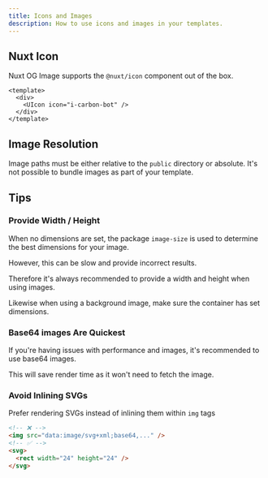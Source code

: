 ```yaml
---
title: Icons and Images
description: How to use icons and images in your templates.
---
```


## Nuxt Icon

Nuxt OG Image supports the `@nuxt/icon` component out of the box.

```vue
<template>
  <div>
    <UIcon icon="i-carbon-bot" />
  </div>
</template>
```

## Image Resolution

Image paths must be either relative to the `public` directory or absolute. It's not possible to bundle images
as part of your template.

## Tips

### Provide Width / Height

When no dimensions are set, the package `image-size` is used to determine the best dimensions for your image.

However, this can be slow and provide incorrect results.

Therefore it's always recommended to provide a width and height when using images.

Likewise when using a background image, make sure the container has set dimensions.

### Base64 images Are Quickest

If you're having issues with performance and images, it's recommended to use base64 images.

This will save render time as it won't need to fetch the image.

### Avoid Inlining SVGs

Prefer rendering SVGs instead of inlining them within `img` tags

```html
<!-- ❌ -->
<img src="data:image/svg+xml;base64,..." />
<!-- ✅ -->
<svg>
  <rect width="24" height="24" />
</svg>
```
